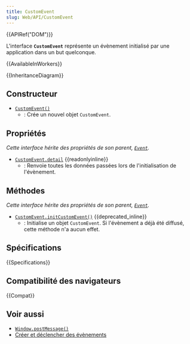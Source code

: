 ```yaml
---
title: CustomEvent
slug: Web/API/CustomEvent
---
```


{{APIRef("DOM")}}

L'interface **`CustomEvent`** représente un évènement initialisé par une application dans un but quelconque.

{{AvailableInWorkers}}

{{InheritanceDiagram}}

## Constructeur

- [`CustomEvent()`](/fr/docs/Web/API/CustomEvent/CustomEvent)
  - : Crée un nouvel objet `CustomEvent`.

## Propriétés

_Cette interface hérite des propriétés de son parent, [`Event`](/fr/docs/Web/API/Event)._

- [`CustomEvent.detail`](/fr/docs/Web/API/CustomEvent/detail) {{readonlyinline}}
  - : Renvoie toutes les données passées lors de l'initialisation de l'évènement.

## Méthodes

_Cette interface hérite des propriétés de son parent, [`Event`](/fr/docs/Web/API/Event)._

- [`CustomEvent.initCustomEvent()`](/fr/docs/Web/API/CustomEvent/initCustomEvent) {{deprecated_inline}}
  - : Initialise un objet `CustomEvent`. Si l'évènement a déjà été diffusé, cette méthode n'a aucun effet.

## Spécifications

{{Specifications}}

## Compatibilité des navigateurs

{{Compat}}

## Voir aussi

- [`Window.postMessage()`](/fr/docs/Web/API/Window/postMessage)
- [Créer et déclencher des évènements](/fr/docs/Web/Events/Creating_and_triggering_events)
